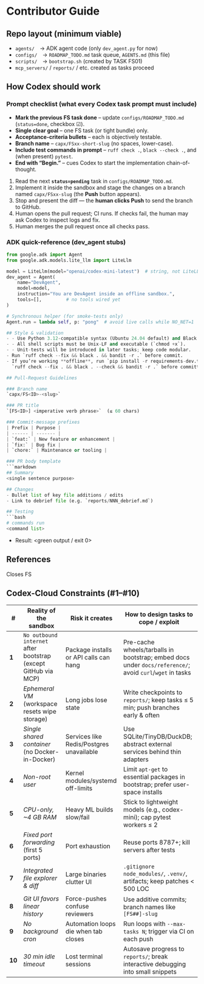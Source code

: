 # Contributor Guide

## Repo layout (minimum viable)
- `agents/` → ADK agent code (only `dev_agent.py` for now)
- `configs/` → `ROADMAP_TODO.md` task queue, `AGENTS.md` (this file)
- `scripts/` → `bootstrap.sh` (created by TASK FS01)
- `mcp_servers/` / `reports/` / etc. created as tasks proceed

## How Codex should work

### Prompt checklist (what every Codex task prompt must include)

* **Mark the previous FS task done** – update `configs/ROADMAP_TODO.md` (`status=done`, checkbox ☑).
* **Single clear goal** – one FS task (or tight bundle) only.
* **Acceptance-criteria bullets** – each is objectively testable.
* **Branch name** – `capx/FSxx-short-slug` (no spaces, lower-case).
* **Include test commands in prompt** – `ruff check .`, `black --check .`, and (when present) `pytest`.
* **End with “Begin.”** – cues Codex to start the implementation chain-of-thought.

1. Read the next **`status=pending`** task in `configs/ROADMAP_TODO.md`.
2. Implement it inside the sandbox and stage the changes on a branch named `capx/FSxx-slug` (the **Push** button appears).
3. Stop and present the diff — the **human clicks Push** to send the branch to GitHub.
4. Human opens the pull request; CI runs.  If checks fail, the human may ask Codex to inspect logs and fix.
5. Human merges the pull request once all checks pass.

### ADK quick-reference (dev_agent stubs)

```python
from google.adk import Agent
from google.adk.models.lite_llm import LiteLlm

model = LiteLlm(model="openai/codex-mini-latest")  # string, not LiteLLM()
dev_agent = Agent(
    name="DevAgent",
    model=model,
    instruction="You are DevAgent inside an offline sandbox.",
    tools=[],         # no tools wired yet
)

# Synchronous helper (for smoke-tests only)
Agent.run = lambda self, p: "pong"  # avoid live calls while NO_NET=1

## Style & validation
- - Use Python 3.12-compatible syntax (Ubuntu 24.04 default) and Black formatting (isort rules will be added later).
- - All shell scripts must be Unix-LF and executable (`chmod +x`).
- - Unit-tests will be introduced in later tasks; keep code modular.
- Run `ruff check --fix && black . && bandit -r .` before commit.
- If you’re working **offline**, run `pip install -r requirements-dev.txt` once to cache the formatter/linter wheels, then use  
  `ruff check --fix . && black . --check && bandit -r .` before committing.

## Pull-Request Guidelines

### Branch name
`capx/FS<ID>-<slug>`

### PR title
`[FS<ID>] <imperative verb phrase>`  (≤ 60 chars)

### Commit-message prefixes
| Prefix | Purpose |
| ------ | ------- |
| `feat:` | New feature or enhancement |
| `fix:` | Bug fix |
| `chore:` | Maintenance or tooling |

### PR body template
```markdown
## Summary
<single sentence purpose>

## Changes
- Bullet list of key file additions / edits
- Link to debrief file (e.g. `reports/NNN_debrief.md`)

## Testing
```bash
# commands run
<command list>
```
* Result: <green output / exit 0>

## References

Closes FS<ID>

## Codex-Cloud Constraints (#1–#10)

| #      | Reality of the sandbox                                         | Risk it creates                          | How to design tasks to cope / exploit                                                                    |
| ------ | -------------------------------------------------------------- | ---------------------------------------- | -------------------------------------------------------------------------------------------------------- |
| **1**  | `No outbound internet` after bootstrap (except GitHub via MCP) | Package installs or API calls can hang   | Pre-cache wheels/tarballs in bootstrap; embed docs under `docs/reference/`; avoid `curl`/`wget` in tasks |
| **2**  | *Ephemeral VM* (workspace resets wipe storage)                 | Long jobs lose state                     | Write checkpoints to `reports/`; keep tasks ≤ 5 min; push branches early & often                         |
| **3**  | *Single shared container* (no Docker-in-Docker)                | Services like Redis/Postgres unavailable | Use SQLite/TinyDB/DuckDB; abstract external services behind thin adapters                                |
| **4**  | *Non-root user*                                                | Kernel modules/systemd off-limits        | Limit `apt-get` to essential packages in bootstrap; prefer user-space installs                           |
| **5**  | *CPU-only, \~4 GB RAM*                                         | Heavy ML builds slow/fail                | Stick to lightweight models (e.g., codex-mini); cap pytest workers ≤ 2                                   |
| **6**  | *Fixed port forwarding* (first 5 ports)                        | Port exhaustion                          | Reuse ports 8787+; kill servers after tests                                                              |
| **7**  | *Integrated file explorer & diff*                              | Large binaries clutter UI                | `.gitignore` `node_modules/`, `.venv/`, artifacts; keep patches < 500 LOC                                |
| **8**  | *Git UI favors linear history*                                 | Force-pushes confuse reviewers           | Use additive commits; branch names like `[FS##]-slug`                                                    |
| **9**  | *No background cron*                                           | Automation loops die when tab closes     | Run loops with `--max-tasks N`; trigger via CI on each push                                              |
| **10** | *30 min idle timeout*                                          | Lost terminal sessions                   | Autosave progress to `reports/`; break interactive debugging into small snippets                         |

